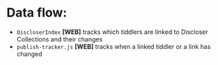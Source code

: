 # Data flow:

* `DiscloserIndex` **[WEB]** tracks which tiddlers are linked to Discloser Collections and their changes
* `publish-tracker.js` **[WEB]** tracks when a linked tiddler or a link has changed